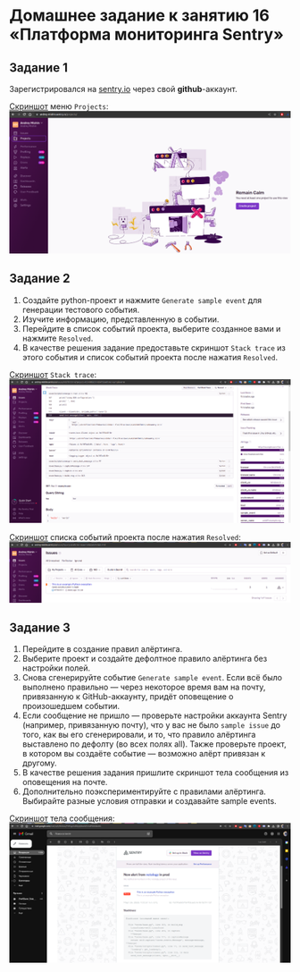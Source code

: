 # Домашнее задание к занятию 16 «Платформа мониторинга Sentry»

## Задание 1

Зарегистрировался на [sentry.io](https://sentry.io) через свой **github**-аккаунт.  

[Скриншот](./files/sentry-init.png) меню `Projects`:
![senrty](./files/sentry-init.png)

## Задание 2

1. Создайте python-проект и нажмите `Generate sample event` для генерации тестового события.
1. Изучите информацию, представленную в событии.
1. Перейдите в список событий проекта, выберите созданное вами и нажмите `Resolved`.
1. В качестве решения задание предоставьте скриншот `Stack trace` из этого события и список событий проекта после нажатия `Resolved`.

[Скриншот](./files/stack-trace.png) `Stack trace`:
![stack trace](./files/stack-trace.png)
  
[Скриншот](./files/issues.png) списка событий проекта после нажатия `Resolved`:
![issues](./files/issues.png)  


## Задание 3

1. Перейдите в создание правил алёртинга.
2. Выберите проект и создайте дефолтное правило алёртинга без настройки полей.
3. Снова сгенерируйте событие `Generate sample event`.
Если всё было выполнено правильно — через некоторое время вам на почту, привязанную к GitHub-аккаунту, придёт оповещение о произошедшем событии.
4. Если сообщение не пришло — проверьте настройки аккаунта Sentry (например, привязанную почту), что у вас не было 
`sample issue` до того, как вы его сгенерировали, и то, что правило алёртинга выставлено по дефолту (во всех полях all).
Также проверьте проект, в котором вы создаёте событие — возможно алёрт привязан к другому.
5. В качестве решения задания пришлите скриншот тела сообщения из оповещения на почте.
6. Дополнительно поэкспериментируйте с правилами алёртинга. Выбирайте разные условия отправки и создавайте sample events. 

[Скриншот](./files/alert.png) тела сообщения:
![alert](./files/alert.png)
